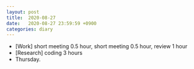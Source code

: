 ```yaml
---
layout: post
title:  2020-08-27
date:   2020-08-27 23:59:59 +0900
categories: diary
---
```


- [Work] short meeting 0.5 hour, short meeting 0.5 hour, review 1 hour
- [Research] coding 3 hours
- Thursday.
